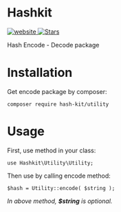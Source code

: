 # Hashkit

<div>
  <!-- Version -->
  <a href="https://marktext.github.io/website">
    <img src="https://badge.fury.io/gh/mohammad1ta%2Fhashkit.svg" alt="website">
  </a>
  <!-- Stars -->
  <a href="https://github.com/mohammad1ta/hashkit">
    <img src="https://img.shields.io/github/stars/mohammad1ta/hashkit.svg" alt="Stars">
  </a>
</div>

Hash Encode - Decode package

# Installation
Get encode package by composer:

    composer require hash-kit/utility

# Usage
First, use method in your class:

    use Hashkit\Utility\Utility;
    
Then use by calling encode method:

    $hash = Utility::encode( $string );
    
*In above method, **$string** is optional.*
